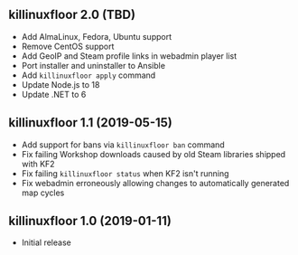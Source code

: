 ## killinuxfloor 2.0 (TBD)

* Add AlmaLinux, Fedora, Ubuntu support
* Remove CentOS support
* Add GeoIP and Steam profile links in webadmin player list
* Port installer and uninstaller to Ansible
* Add `killinuxfloor apply` command
* Update Node.js to 18
* Update .NET to 6

## killinuxfloor 1.1 (2019-05-15)

* Add support for bans via `killinuxfloor ban` command
* Fix failing Workshop downloads caused by old Steam libraries shipped with KF2
* Fix failing `killinuxfloor status` when KF2 isn't running
* Fix webadmin erroneously allowing changes to automatically generated map cycles

## killinuxfloor 1.0 (2019-01-11)

* Initial release
